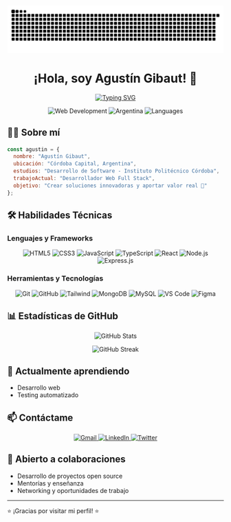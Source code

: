 
<!-- Snake Game Animation -->
<p align="center"> 
  <img src="https://github.com/7oSkaaa/7oSkaaa/blob/output/github-contribution-grid-snake.svg?username=AgustinGibaut" alt="Snake Game"/> 
</p>

<h1 align="center">¡Hola, soy Agustín Gibaut! 👋</h1>

<p align="center">
  <a href="https://git.io/typing-svg"><img src="https://readme-typing-svg.herokuapp.com?font=Fira+Code&pause=1000&color=2E9BF7&random=false&width=435&lines=Desarrollador+Full+Stack;Apasionado+por+la+tecnología;Siempre+aprendiendo" alt="Typing SVG" /></a>
</p>

<p align="center">
  <img src="https://img.shields.io/badge/Focus-Web_Development-brightgreen" alt="Web Development"/>
  <img src="https://img.shields.io/badge/Living-Argentina-blue" alt="Argentina"/>
  <img src="https://img.shields.io/badge/Languages-Español_&_English-red" alt="Languages"/>
</p>

## 👨‍💻 Sobre mí

```javascript
const agustin = {
  nombre: "Agustín Gibaut",
  ubicación: "Córdoba Capital, Argentina",
  estudios: "Desarrollo de Software - Instituto Politécnico Córdoba",
  trabajoActual: "Desarrollador Web Full Stack",
  objetivo: "Crear soluciones innovadoras y aportar valor real 🚀"
};
```

## 🛠️ Habilidades Técnicas

### Lenguajes y Frameworks

<p align="center">
  <img src="https://img.shields.io/badge/HTML5-E34F26?style=for-the-badge&logo=html5&logoColor=white" alt="HTML5"/>
  <img src="https://img.shields.io/badge/CSS3-1572B6?style=for-the-badge&logo=css3&logoColor=white" alt="CSS3"/>
  <img src="https://img.shields.io/badge/JavaScript-F7DF1E?style=for-the-badge&logo=javascript&logoColor=black" alt="JavaScript"/>
  <img src="https://img.shields.io/badge/TypeScript-007ACC?style=for-the-badge&logo=typescript&logoColor=white" alt="TypeScript"/>
  <img src="https://img.shields.io/badge/React-20232A?style=for-the-badge&logo=react&logoColor=61DAFB" alt="React"/>
  <img src="https://img.shields.io/badge/Node.js-339933?style=for-the-badge&logo=nodedotjs&logoColor=white" alt="Node.js"/>
  <img src="https://img.shields.io/badge/Express.js-000000?style=for-the-badge&logo=express&logoColor=white" alt="Express.js"/>
</p>

### Herramientas y Tecnologías

<p align="center">
  <img src="https://img.shields.io/badge/Git-F05032?style=for-the-badge&logo=git&logoColor=white" alt="Git"/>
  <img src="https://img.shields.io/badge/GitHub-100000?style=for-the-badge&logo=github&logoColor=white" alt="GitHub"/>
  <img src="https://img.shields.io/badge/Tailwind_CSS-38B2AC?style=for-the-badge&logo=tailwind-css&logoColor=white" alt="Tailwind"/>
  <img src="https://img.shields.io/badge/MongoDB-4EA94B?style=for-the-badge&logo=mongodb&logoColor=white" alt="MongoDB"/>
  <img src="https://img.shields.io/badge/MySQL-005C84?style=for-the-badge&logo=mysql&logoColor=white" alt="MySQL"/>
  <img src="https://img.shields.io/badge/VS_Code-0078D4?style=for-the-badge&logo=visual%20studio%20code&logoColor=white" alt="VS Code"/>
  <img src="https://img.shields.io/badge/Figma-F24E1E?style=for-the-badge&logo=figma&logoColor=white" alt="Figma"/>
</p>

## 📊 Estadísticas de GitHub

<p align="center">
  <img src="https://github-readme-stats.vercel.app/api?username=AgustinGibaut&show_icons=true&theme=tokyonight" alt="GitHub Stats" />
</p>

<p align="center">
  <img src="https://github-readme-streak-stats.herokuapp.com/?user=AgustinGibaut&theme=tokyonight" alt="GitHub Streak" />
</p>

## 🌱 Actualmente aprendiendo

- Desarrollo web
- Testing automatizado

## 📫 Contáctame

<p align="center">
  <a href="mailto:agustin.gibaut@gmail.com">
    <img src="https://img.shields.io/badge/Gmail-D14836?style=for-the-badge&logo=gmail&logoColor=white" alt="Gmail"/>
  </a>
  <a href="https://linkedin.com/in/agustingibaut">
    <img src="https://img.shields.io/badge/LinkedIn-0077B5?style=for-the-badge&logo=linkedin&logoColor=white" alt="LinkedIn"/>
  </a>
  <a href="https://twitter.com/agustingibaut">
    <img src="https://img.shields.io/badge/Twitter-1DA1F2?style=for-the-badge&logo=twitter&logoColor=white" alt="Twitter"/>
  </a>
</p>

## 🤝 Abierto a colaboraciones

- Desarrollo de proyectos open source
- Mentorías y enseñanza
- Networking y oportunidades de trabajo

---


⭐️ ¡Gracias por visitar mi perfil! ⭐️


